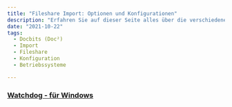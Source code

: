 ```yaml
---
title: "Fileshare Import: Optionen und Konfigurationen"
description: "Erfahren Sie auf dieser Seite alles über die verschiedenen Optionen und Konfigurationen für den Import von Dateien über Fileshare auf gängigen Betriebssystemen. Nutzen Sie Docbits (Doc²) für einen reibungslosen Import und Export."
date: "2021-10-22"
tags:
  - Docbits (Doc²)
  - Import
  - Fileshare
  - Konfiguration
  - Betriebssysteme

---
```


### [Watchdog - für Windows](/docbits/fileshare/watchdog-windows/)
